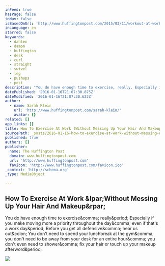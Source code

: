 ```yaml
---
inFeed: true
hasPage: false
inNav: false
isBasedOnUrl: 'http://www.huffingtonpost.com/2015/03/11/workout-at-work_n_6832458.html?ncid=edlinkushpmg00000030'
inLanguage: en
starred: false
keywords:
  - dahlen
  - damon
  - huffington
  - desk
  - curl
  - straight
  - swivel
  - leg
  - pushups
  - post
description: "You do have enough time to exercise, really. Especially if you make moving more a priority throughout the day, even if that's a work day. Before you get all defensive, hear us out: You don't need to spend your lunchbreak at the gym, you don't need to be away from your desk for an entire hour, you don't even need to shower, fix your hair or touch up your makeup afterword."
datePublished: '2016-01-16T21:07:30.875Z'
dateModified: '2016-01-16T21:07:30.622Z'
author:
  - name: Sarah Klein
    url: 'http://www.huffingtonpost.com/sarah-klein/'
    avatar: {}
related: []
app_links: []
title: How To Exercise At Work (Without Messing Up Your Hair And Makeup)
sourcePath: _posts/2016-01-16-how-to-exercise-at-work-without-messing-up-your-hair-and-ma.md
published: true
authors: []
publisher:
  name: The Huffington Post
  domain: www.huffingtonpost.com
  url: 'http://www.huffingtonpost.com'
  favicon: 'http://www.huffingtonpost.com/favicon.ico'
_context: 'http://schema.org'
_type: MediaObject

---
```

<article style=""><h1>How To Exercise At Work &amp;lpar;Without Messing Up Your Hair And Makeup&amp;rpar;</h1><p>You do have enough time to exercise&amp;comma; really&amp;period; Especially if you make moving more a priority throughout the day&amp;comma; even if that's a work day&amp;period; Before you get all defensive&amp;comma; hear us out&amp;colon; You don't need to spend your lunchbreak at the gym&amp;comma; you don't need to be away from your desk for an entire hour&amp;comma; you don't even need to shower&amp;comma; fix your hair or touch up your makeup afterword&amp;period;</p><img src="http://i.huffpost.com/gen/2699380/images/o-COPIER-WORKOUT-facebook.jpg" /></article>